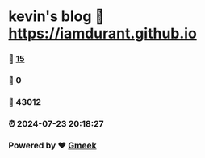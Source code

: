 # kevin's blog :link: https://iamdurant.github.io 
### :page_facing_up: [15](https://iamdurant.github.io/tag.html) 
### :speech_balloon: 0 
### :hibiscus: 43012 
### :alarm_clock: 2024-07-23 20:18:27 
### Powered by :heart: [Gmeek](https://github.com/Meekdai/Gmeek)

